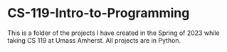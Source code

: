 # CS-119-Intro-to-Programming

This is a folder of the projects I have created in the Spring of 2023 while taking CS 119 at Umass Amherst. All projects are in Python.
